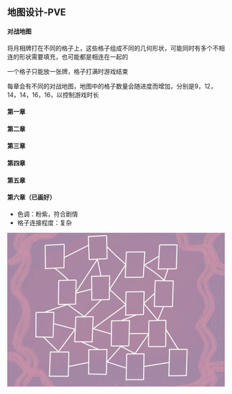 ## 地图设计-PVE
#### 对战地图
将月相牌打在不同的格子上，这些格子组成不同的几何形状，可能同时有多个不相连的形状需要填充，也可能都是相连在一起的

一个格子只能放一张牌，格子打满时游戏结束

每章会有不同的对战地图，地图中的格子数量会随进度而增加，分别是9，12，14，14，16，16，以控制游戏时长

#### 第一章


#### 第二章


#### 第三章


#### 第四章


#### 第五章


#### 第六章（已画好）
* 色调：粉紫，符合剧情
* 格子连接程度：复杂

![第六章对战地图](../resources/pve/第六章对战地图.jpg)